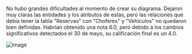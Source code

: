 No hubo grandes dificultades al momento de crear su diagrama. Dejaron muy claras las entidades y los atributos de estas, pero las relaciones que debía tener la tabla "Reservas" con "Choferes" y "Vehículos" no quedaron bien definidas. Habrían obtenido una nota 6.0, pero debido a los cambios significativos detectados el 30 de mayo, su calificación final es un 4.0.

![image](https://github.com/user-attachments/assets/704c375f-711b-450b-91c3-e9c2885e0dd6)
